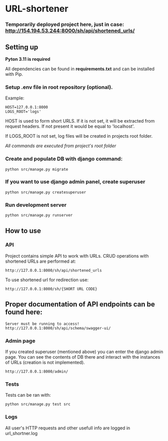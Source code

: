 # URL-shortener

### Temporarily deployed project here, just in case: http://154.194.53.244:8000/sh/api/shortened_urls/

## Setting up
**Pyton 3.11 is required**

All dependencies can be found in **requirements.txt** and can be installed with Pip.

### Setup .env file in root repository (optional).
Example:
```
HOST=127.0.0.1:8000
LOGS_ROOT='logs'
```
HOST is used to form short URLS. If it is not set, it will be extracted from request headers. If not present it would be equal to 'localhost'.

If LOGS_ROOT is not set, log files will be created in projects root folder. 

*All commands are executed from project's root folder*
### Create and populate DB with django command:
```
python src/manage.py migrate
``` 

### If you want to use django admin panel, create superuser
```
python src/manage.py createsuperuser
```
### Run development server
```
python src/manage.py runserver
```

## How to use
### API
Project contains simple API to work with URLs.
CRUD operations with shortened URLs are performed at:
```
http://127.0.0.1:8000/sh/api/shortened_urls
```
To use shortened url for redirection use:
```
http://127.0.0.1:8000/sh/{SHORT URL CODE}
```

## Proper documentation of API endpoints can be found here:
```
Server must be running to access!
http://127.0.0.1:8000/sh/api/schema/swagger-ui/
```

### Admin page
If you created superuser (mentioned above) you can enter the django admin page.
You can see the contents of DB there and interact with the instances of URLs (creation is not implemented).
```
http://127.0.0.1:8000/admin/
```
### Tests
Tests can be ran with:
```
python src/manage.py test src
```
### Logs
All user's HTTP requests and other usefull info are logged in url_shortner.log
